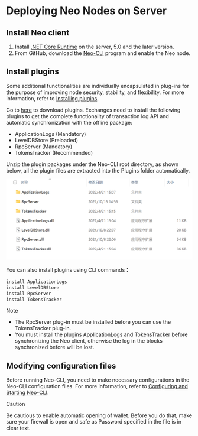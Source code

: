 # Deploying Neo Nodes on Server

## Install Neo client

1. Install [.NET Core Runtime](https://www.microsoft.com/net/download/core#/runtime) on the server, 5.0 and the later version.
2. From GitHub, download the [Neo-CLI](https://github.com/neo-project/neo-node/releases) program and enable the Neo node.

## Install plugins

Some additional functionalities are individually encapsulated in plug-ins for the purpose of improving node security, stability, and flexibility. For more information, refer to [Installing plugins](../node/cli/config.html#installing-plugins).

Go to [here](https://github.com/neo-project/neo-modules/releases/) to download plugins. Exchanges need to install the following plugins to get the complete functionality of transaction log API and automatic synchronization with the offline package:

- ApplicationLogs (Mandatory)
- LevelDBStore (Preloaded)
- RpcServer (Mandatory)
- TokensTracker (Recommended)

Unzip the plugin packages under the Neo-CLI root directory, as shown below, all the plugin files are extracted into the Plugins folder automatically. 

![PluginsForExchange.png](../../zh-cn/assets/PluginsForExchange.png)

You can also install plugins using CLI commands：

```
install ApplicationLogs
install LevelDBStore
install RpcServer
install TokensTracker
```

> [!Note]
>
> - The RpcServer plug-in must be installed before you can use the TokensTracker plug-in.
> - You must install the plugins ApplicationLogs and TokensTracker before synchronizing the Neo client, otherwise the log in the blocks synchronized before will be lost.

## Modifying configuration files

Before running Neo-CLI, you need to make necessary configurations in the Neo-CLI configuration files. For more information, refer to [Configuring and Starting Neo-CLI](../node/cli/config.md).

> [!Caution]
>
> Be cautious to enable automatic opening of wallet. Before you do that, make sure your firewall is open and safe as Password specified in the file is in clear text.
